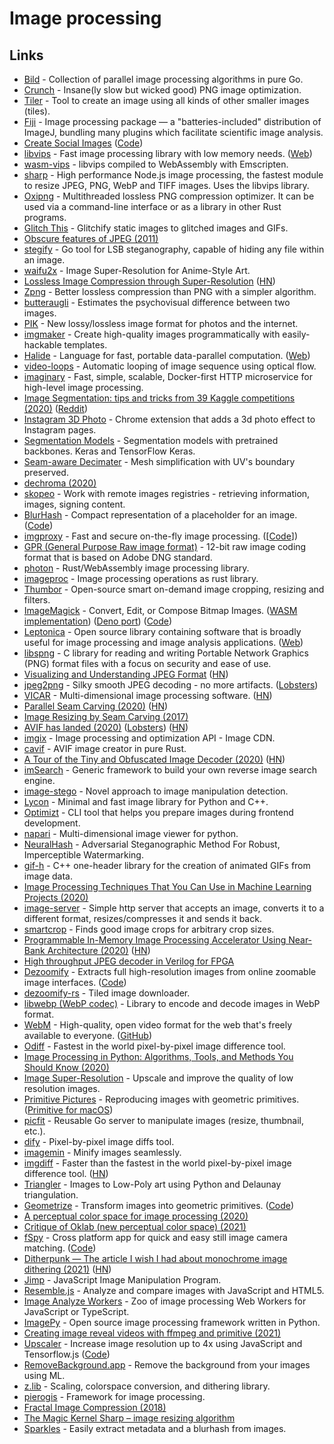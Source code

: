 # Image processing

## Links

* [Bild](https://github.com/anthonynsimon/bild) - Collection of parallel image processing algorithms in pure Go.
* [Crunch](https://github.com/chrissimpkins/Crunch) - Insane\(ly slow but wicked good\) PNG image optimization.
* [Tiler](https://github.com/nuno-faria/tiler) - Tool to create an image using all kinds of other smaller images \(tiles\).
* [Fiji](https://fiji.sc/) - Image processing package — a "batteries-included" distribution of ImageJ, bundling many plugins which facilitate scientific image analysis.
* [Create Social Images](https://createsocialimages.com/) \([Code](https://github.com/pshihn/csi)\)
* [libvips](https://github.com/libvips/libvips) - Fast image processing library with low memory needs. \([Web](https://libvips.github.io/libvips/)\)
* [wasm-vips](https://github.com/kleisauke/wasm-vips) - libvips compiled to WebAssembly with Emscripten.
* [sharp](https://github.com/lovell/sharp) - High performance Node.js image processing, the fastest module to resize JPEG, PNG, WebP and TIFF images. Uses the libvips library.
* [Oxipng](https://github.com/shssoichiro/oxipng) - Multithreaded lossless PNG compression optimizer. It can be used via a command-line interface or as a library in other Rust programs.
* [Glitch This](https://github.com/TotallyNotChase/glitch-this) - Glitchify static images to glitched images and GIFs.
* [Obscure features of JPEG \(2011\)](https://hodapple.com/blag/posts/2011-11-24-obscure-features-of-jpeg.html)
* [stegify](https://github.com/DimitarPetrov/stegify) - Go tool for LSB steganography, capable of hiding any file within an image.
* [waifu2x](https://github.com/nagadomi/waifu2x) - Image Super-Resolution for Anime-Style Art.
* [Lossless Image Compression through Super-Resolution](https://github.com/caoscott/SReC) \([HN](https://news.ycombinator.com/item?id=22802909)\)
* [Zpng](https://github.com/catid/Zpng) - Better lossless compression than PNG with a simpler algorithm.
* [butteraugli](https://github.com/google/butteraugli) - Estimates the psychovisual difference between two images.
* [PIK](https://github.com/google/pik) - New lossy/lossless image format for photos and the internet.
* [imgmaker](https://github.com/minimaxir/imgmaker) - Create high-quality images programmatically with easily-hackable templates.
* [Halide](https://github.com/halide/Halide) - Language for fast, portable data-parallel computation. \([Web](https://halide-lang.org/)\)
* [video-loops](https://github.com/luluxxxxx/video-loops) - Automatic looping of image sequence using optical flow.
* [imaginary](https://github.com/h2non/imaginary) - Fast, simple, scalable, Docker-first HTTP microservice for high-level image processing.
* [Image Segmentation: tips and tricks from 39 Kaggle competitions \(2020\)](https://neptune.ai/blog/image-segmentation-tips-and-tricks-from-kaggle-competitions) \([Reddit](https://www.reddit.com/r/MachineLearning/comments/g1okir/d_we_are_putting_together_a_list_of_image/)\)
* [Instagram 3D Photo](https://github.com/cyrildiagne/instagram-3d-photo) - Chrome extension that adds a 3d photo effect to Instagram pages.
* [Segmentation Models](https://github.com/qubvel/segmentation_models) - Segmentation models with pretrained backbones. Keras and TensorFlow Keras.
* [Seam-aware Decimater](https://github.com/songrun/SeamAwareDecimater) - Mesh simplification with UV's boundary preserved.
* [dechroma \(2020\)](https://flak.tedunangst.com/post/dechroma)
* [skopeo](https://github.com/containers/skopeo) - Work with remote images registries - retrieving information, images, signing content.
* [BlurHash](https://blurha.sh/) - Compact representation of a placeholder for an image. \([Code](https://github.com/woltapp/blurhash)\)
* [imgproxy](https://imgproxy.net/) - Fast and secure on-the-fly image processing. \(\[[Code](https://github.com/imgproxy/imgproxy)\]\)
* [GPR \(General Purpose Raw image format\)](https://github.com/gopro/gpr) - 12-bit raw image coding format that is based on Adobe DNG standard.
* [photon](https://github.com/silvia-odwyer/photon) - Rust/WebAssembly image processing library.
* [imageproc](https://github.com/image-rs/imageproc) - Image processing operations as rust library.
* [Thumbor](https://github.com/thumbor/thumbor) - Open-source smart on-demand image cropping, resizing and filters.
* [ImageMagick](https://imagemagick.org/index.php) - Convert, Edit, or Compose Bitmap Images. \([WASM implementation](https://github.com/dlemstra/Magick.WASM)\) \([Deno port](https://github.com/leonelv/deno-imagemagick)\) \([Code](https://github.com/ImageMagick/ImageMagick)\)
* [Leptonica](https://github.com/DanBloomberg/leptonica) - Open source library containing software that is broadly useful for image processing and image analysis applications. \([Web](http://leptonica.org/)\)
* [libspng](https://github.com/randy408/libspng) - C library for reading and writing Portable Network Graphics \(PNG\) format files with a focus on security and ease of use.
* [Visualizing and Understanding JPEG Format](https://github.com/corkami/formats/blob/master/image/jpeg.md) \([HN](https://news.ycombinator.com/item?id=23787674)\)
* [jpeg2png](https://github.com/victorvde/jpeg2png) - Silky smooth JPEG decoding - no more artifacts. \([Lobsters](https://lobste.rs/s/qi7jk5/jpeg2png_silky_smooth_jpeg_decoding_no)\)
* [VICAR](https://github.com/nasa/VICAR/) - Multi-dimensional image processing software. \([HN](https://news.ycombinator.com/item?id=24026778)\)
* [Parallel Seam Carving \(2020\)](https://shwestrick.github.io/2020/07/29/seam-carve.html) \([HN](https://news.ycombinator.com/item?id=24117330)\)
* [Image Resizing by Seam Carving \(2017\)](https://www.youtube.com/watch?v=6NcIJXTlugc)
* [AVIF has landed \(2020\)](https://jakearchibald.com/2020/avif-has-landed/) \([Lobsters](https://lobste.rs/s/hjz9uo/avif_has_landed)\) \([HN](https://news.ycombinator.com/item?id=24407241)\)
* [imgix](https://www.imgix.com/) - Image processing and optimization API - Image CDN.
* [cavif](https://github.com/kornelski/cavif-rs) - AVIF image creator in pure Rust.
* [A Tour of the Tiny and Obfuscated Image Decoder \(2020\)](http://eastfarthing.com/blog/2020-09-14-decoder/) \([HN](https://news.ycombinator.com/item?id=24468039)\)
* [imSearch](https://github.com/rikenmehta03/imsearch) - Generic framework to build your own reverse image search engine.
* [image-stego](https://github.com/dennis-tra/image-stego) - Novel approach to image manipulation detection.
* [Lycon](https://github.com/ethereon/lycon) - Minimal and fast image library for Python and C++.
* [Optimizt](https://github.com/funbox/optimizt) - CLI tool that helps you prepare images during frontend development.
* [napari](https://github.com/napari/napari) - Multi-dimensional image viewer for python.
* [NeuralHash](https://github.com/nikcheerla/neuralhash) - Adversarial Steganographic Method For Robust, Imperceptible Watermarking.
* [gif-h](https://github.com/charlietangora/gif-h) - C++ one-header library for the creation of animated GIFs from image data.
* [Image Processing Techniques That You Can Use in Machine Learning Projects \(2020\)](https://neptune.ai/blog/image-processing-techniques-you-can-use-in-machine-learning)
* [image-server](https://github.com/kkty/image-server) - Simple http server that accepts an image, converts it to a different format, resizes/compresses it and sends it back.
* [smartcrop](https://github.com/muesli/smartcrop) - Finds good image crops for arbitrary crop sizes.
* [Programmable In-Memory Image Processing Accelerator Using Near-Bank Architecture \(2020\)](https://miglopst.github.io/files/gu_isca2020.pdf) \([HN](https://news.ycombinator.com/item?id=24905827)\)
* [High throughput JPEG decoder in Verilog for FPGA](https://github.com/ultraembedded/core_jpeg)
* [Dezoomify](https://dezoomify.ophir.dev/dezoomify/dezoomify.html) - Extracts full high-resolution images from online zoomable image interfaces. \([Code](https://github.com/lovasoa/dezoomify)\)
* [dezoomify-rs](https://github.com/lovasoa/dezoomify-rs) - Tiled image downloader.
* [libwebp \(WebP codec\)](https://github.com/webmproject/libwebp) - Library to encode and decode images in WebP format.
* [WebM](https://www.webmproject.org/) - High-quality, open video format for the web that's freely available to everyone. \([GitHub](https://github.com/webmproject)\)
* [Odiff](https://github.com/dmtrKovalenko/odiff) - Fastest in the world pixel-by-pixel image difference tool.
* [Image Processing in Python: Algorithms, Tools, and Methods You Should Know \(2020\)](https://neptune.ai/blog/image-processing-in-python-algorithms-tools-and-methods-you-should-know)
* [Image Super-Resolution](https://github.com/idealo/image-super-resolution) - Upscale and improve the quality of low resolution images.
* [Primitive Pictures](https://github.com/fogleman/primitive) - Reproducing images with geometric primitives. \([Primitive for macOS](https://primitive.lol/)\)
* [picfit](https://github.com/thoas/picfit) - Reusable Go server to manipulate images \(resize, thumbnail, etc.\).
* [dify](https://github.com/jihchi/dify) - Pixel-by-pixel image diffs tool.
* [imagemin](https://github.com/imagemin/imagemin) - Minify images seamlessly.
* [imgdiff](https://github.com/n7olkachev/imgdiff) - Faster than the fastest in the world pixel-by-pixel image difference tool. \([HN](https://news.ycombinator.com/item?id=25401100)\)
* [Triangler](https://github.com/tdh8316/triangler) - Images to Low-Poly art using Python and Delaunay triangulation.
* [Geometrize](https://www.geometrize.co.uk/) - Transform images into geometric primitives. \([Code](https://github.com/Tw1ddle/geometrize)\)
* [A perceptual color space for image processing \(2020\)](https://bottosson.github.io/posts/oklab/)
* [Critique of Oklab \(new perceptual color space\) \(2021\)](https://raphlinus.github.io/color/2021/01/18/oklab-critique.html)
* [fSpy](https://fspy.io/) - Cross platform app for quick and easy still image camera matching. \([Code](https://github.com/stuffmatic/fSpy)\)
* [Ditherpunk — The article I wish I had about monochrome image dithering \(2021\)](https://surma.dev/things/ditherpunk/) \([HN](https://news.ycombinator.com/item?id=25633483)\)
* [Jimp](https://github.com/oliver-moran/jimp) - JavaScript Image Manipulation Program.
* [Resemble.js](https://github.com/rsmbl/Resemble.js) - Analyze and compare images with JavaScript and HTML5.
* [Image Analyze Workers](https://github.com/w-okada/image-analyze-workers) - Zoo of image processing Web Workers for JavaScript or TypeScript.
* [ImagePy](https://github.com/Image-Py/imagepy) - Open source image processing framework written in Python.
* [Creating image reveal videos with ffmpeg and primitive \(2021\)](https://blog.forret.com/2021/01/21/creating-image-reveal-videos-with-ffmpeg-and-primitive/)
* [Upscaler](https://www.upscaler.ai/) - Increase image resolution up to 4x using JavaScript and Tensorflow.js \([Code](https://github.com/thekevinscott/UpscalerJS)\)
* [RemoveBackground.app](https://removebackground.app/) - Remove the background from your images using ML.
* [z.lib](https://github.com/sekrit-twc/zimg) - Scaling, colorspace conversion, and dithering library.
* [pierogis](https://github.com/pierogis/pierogis) - Framework for image processing.
* [Fractal Image Compression \(2018\)](https://pvigier.github.io/2018/05/14/fractal-image-compression.html)
* [The Magic Kernel Sharp – image resizing algorithm](http://www.johncostella.com/magic/)
* [Sparkles](https://github.com/varld/sparkles) - Easily extract metadata and a blurhash from images.

